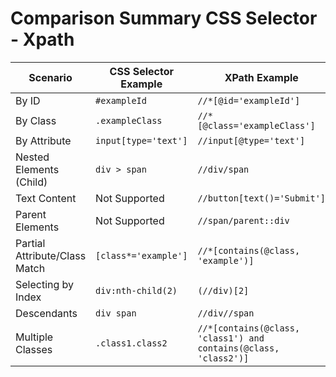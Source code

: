 # Comparison Summary CSS Selector - Xpath
| Scenario	                     | CSS Selector Example	 | XPath Example                                                    |
|-------------------------------|-----------------------|------------------------------------------------------------------|
| By ID                         | `#exampleId`          | `//*[@id='exampleId']`                                           |
| By Class                      | `.exampleClass`       | 	`//*[@class='exampleClass']`                                    |
| By Attribute	                 | `input[type='text']`  | 	`//input[@type='text']`                                         |
| Nested Elements (Child)       | `div > span`          | `//div/span`                                                     |
| Text Content	                 | Not Supported         | 	`//button[text()='Submit']`                                     |
| Parent Elements               | Not Supported         | `//span/parent::div`                                             |
| Partial Attribute/Class Match | `[class*='example']`	 | `//*[contains(@class, 'example')]`                               |
| Selecting by Index            | `div:nth-child(2)`    | `(//div)[2]`                                                     |
| Descendants                   | `div span`            | `//div//span`                                                    |
| Multiple Classes              | `.class1.class2`      | `//*[contains(@class, 'class1') and contains(@class, 'class2')]` |
